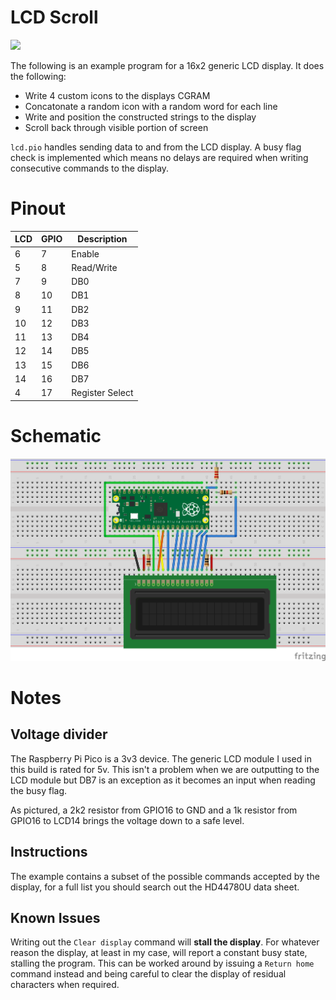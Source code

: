 # LCD Scroll

<img src='media/scroll.gif' width=400;>

The following is an example program for a 16x2 generic LCD display. It does the following:

- Write 4 custom icons to the displays CGRAM
- Concatonate a random icon with a random word for each line
- Write and position the constructed strings to the display
- Scroll back through visible portion of screen
  
`lcd.pio` handles sending data to and from the LCD display. A busy flag check is implemented which means no delays are required when writing consecutive commands to the display.

# Pinout

| LCD | GPIO | Description     |
|-----|------|-----------------|
| 6   | 7    | Enable          | 
| 5   | 8    | Read/Write      | 
| 7   | 9    | DB0             | 
| 8   | 10   | DB1             | 
| 9   | 11   | DB2             | 
| 10  | 12   | DB3             | 
| 11  | 13   | DB4             | 
| 12  | 14   | DB5             | 
| 13  | 15   | DB6             | 
| 14  | 16   | DB7             | 
| 4   | 17   | Register Select | 

# Schematic

<img src="bb_schematic.png" width="600"/>

# Notes
## Voltage divider
The Raspberry Pi Pico is a 3v3 device. The generic LCD module I used in this build is rated for 5v. This isn't a problem when we are outputting to the LCD module but DB7 is an exception as it becomes an input when reading the busy flag. 

As pictured, a 2k2 resistor from GPIO16 to GND and a 1k resistor from GPIO16 to LCD14 brings the voltage down to a safe level.

## Instructions
The example contains a subset of the possible commands accepted by the display, for a full list you should search out the HD44780U data sheet.

## Known Issues

Writing out the `Clear display` command  will **stall the display**. For whatever reason the display, at least in my case, will report a constant busy state, stalling the program. This can be worked around by issuing a `Return home` command instead and being careful to clear the display of residual characters when required.